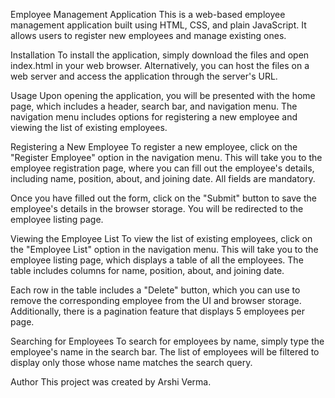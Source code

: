 Employee Management Application
This is a web-based employee management application built using HTML, CSS, and plain JavaScript. It allows users to register new employees and manage existing ones.

Installation
To install the application, simply download the files and open index.html in your web browser. Alternatively, you can host the files on a web server and access the application through the server's URL.

Usage
Upon opening the application, you will be presented with the home page, which includes a header, search bar, and navigation menu. The navigation menu includes options for registering a new employee and viewing the list of existing employees.

Registering a New Employee
To register a new employee, click on the "Register Employee" option in the navigation menu. This will take you to the employee registration page, where you can fill out the employee's details, including name, position, about, and joining date. All fields are mandatory.

Once you have filled out the form, click on the "Submit" button to save the employee's details in the browser storage. You will be redirected to the employee listing page.

Viewing the Employee List
To view the list of existing employees, click on the "Employee List" option in the navigation menu. This will take you to the employee listing page, which displays a table of all the employees. The table includes columns for name, position, about, and joining date.

Each row in the table includes a "Delete" button, which you can use to remove the corresponding employee from the UI and browser storage. Additionally, there is a pagination feature that displays 5 employees per page.

Searching for Employees
To search for employees by name, simply type the employee's name in the search bar. The list of employees will be filtered to display only those whose name matches the search query.

Author
This project was created by Arshi Verma.
